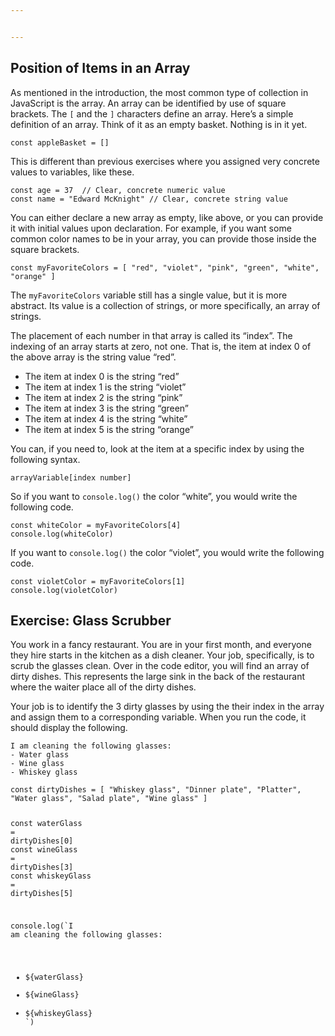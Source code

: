 ```yaml
---


---
```


<h2 id="position-of-items-in-an-array">Position of Items in an Array</h2>
<p>As mentioned in the introduction, the most common type of collection in JavaScript is the array. An array can be identified by use of square brackets.  The <code>[</code> and the <code>]</code> characters define an array. Here’s a simple definition of an array. Think of it as an empty basket.  Nothing is in it yet.</p>
<pre class=" language-js"><code class="prism  language-js"><span class="token keyword">const</span> appleBasket <span class="token operator">=</span> <span class="token punctuation">[</span><span class="token punctuation">]</span>
</code></pre>
<p>This is different than previous exercises where you assigned very concrete values to variables, like these.</p>
<pre class=" language-js"><code class="prism  language-js"><span class="token keyword">const</span> age <span class="token operator">=</span> <span class="token number">37</span>  <span class="token comment">// Clear, concrete numeric value</span>
<span class="token keyword">const</span> name <span class="token operator">=</span> <span class="token string">"Edward McKnight"</span> <span class="token comment">// Clear, concrete string value</span>
</code></pre>
<p>You can either declare a new array as empty, like above, or you can provide it with initial values upon declaration. For example, if you want some common color names to be in your array, you can provide those inside the square brackets.</p>
<pre class=" language-js"><code class="prism  language-js"><span class="token keyword">const</span> myFavoriteColors <span class="token operator">=</span> <span class="token punctuation">[</span> <span class="token string">"red"</span><span class="token punctuation">,</span> <span class="token string">"violet"</span><span class="token punctuation">,</span> <span class="token string">"pink"</span><span class="token punctuation">,</span> <span class="token string">"green"</span><span class="token punctuation">,</span> <span class="token string">"white"</span><span class="token punctuation">,</span> <span class="token string">"orange"</span> <span class="token punctuation">]</span>
</code></pre>
<p>The <code>myFavoriteColors</code> variable still has a single value, but it is more abstract. Its value is a collection of strings, or more specifically, an array of strings.</p>
<p>The placement of each number in that array is called its “index”. The indexing of an array starts at zero, not one. That is, the item at index 0 of the above array is the string value “red”.</p>
<ul>
<li>The item at index 0 is the string “red”</li>
<li>The item at index 1 is the string “violet”</li>
<li>The item at index 2 is the string “pink”</li>
<li>The item at index 3 is the string “green”</li>
<li>The item at index 4 is the string “white”</li>
<li>The item at index 5 is the string “orange”</li>
</ul>
<p>You can, if you need to, look at the item at a specific index by using the following syntax.</p>
<pre class=" language-js"><code class="prism  language-js">arrayVariable<span class="token punctuation">[</span>index number<span class="token punctuation">]</span>
</code></pre>
<p>So if you want to <code>console.log()</code> the color “white”, you would write the following code.</p>
<pre class=" language-js"><code class="prism  language-js"><span class="token keyword">const</span> whiteColor <span class="token operator">=</span> myFavoriteColors<span class="token punctuation">[</span><span class="token number">4</span><span class="token punctuation">]</span>
console<span class="token punctuation">.</span><span class="token function">log</span><span class="token punctuation">(</span>whiteColor<span class="token punctuation">)</span>
</code></pre>
<p>If you want to <code>console.log()</code> the color “violet”, you would write the following code.</p>
<pre class=" language-js"><code class="prism  language-js"><span class="token keyword">const</span> violetColor <span class="token operator">=</span> myFavoriteColors<span class="token punctuation">[</span><span class="token number">1</span><span class="token punctuation">]</span>
console<span class="token punctuation">.</span><span class="token function">log</span><span class="token punctuation">(</span>violetColor<span class="token punctuation">)</span>
</code></pre>
<h2 id="exercise-glass-scrubber">Exercise: Glass Scrubber</h2>
<p>You work in a fancy restaurant. You are in your first month, and everyone they hire starts in the kitchen as a dish cleaner. Your job, specifically, is to scrub the glasses clean. Over in the code editor, you will find an array of dirty dishes. This represents the large sink in the back of the restaurant where the waiter place all of the dirty dishes.</p>
<p>Your job is to identify the 3 dirty glasses by using the their index in the array and assign them to a corresponding variable. When you run the code, it should display the following.</p>
<pre class=" language-html"><code class="prism  language-html">I am cleaning the following glasses:
- Water glass
- Wine glass
- Whiskey glass
</code></pre>
<pre class=" language-js"><code class="prism  language-js"><span class="token keyword">const</span> dirtyDishes <span class="token operator">=</span> <span class="token punctuation">[</span> <span class="token string">"Whiskey glass"</span><span class="token punctuation">,</span> <span class="token string">"Dinner plate"</span><span class="token punctuation">,</span> <span class="token string">"Platter"</span><span class="token punctuation">,</span> <span class="token string">"Water glass"</span><span class="token punctuation">,</span> <span class="token string">"Salad plate"</span><span class="token punctuation">,</span> <span class="token string">"Wine glass"</span> <span class="token punctuation">]</span>


<span class="token keyword">const</span> waterGlass <span class="token operator">=</span> dirtyDishes<span class="token punctuation">[</span><span class="token number">0</span><span class="token punctuation">]</span>
<span class="token keyword">const</span> wineGlass <span class="token operator">=</span> dirtyDishes<span class="token punctuation">[</span><span class="token number">3</span><span class="token punctuation">]</span>
<span class="token keyword">const</span> whiskeyGlass <span class="token operator">=</span> dirtyDishes<span class="token punctuation">[</span><span class="token number">5</span><span class="token punctuation">]</span>

console<span class="token punctuation">.</span><span class="token function">log</span><span class="token punctuation">(</span><span class="token template-string"><span class="token string">`I am cleaning the following glasses:
* </span><span class="token interpolation"><span class="token interpolation-punctuation punctuation">${</span>waterGlass<span class="token interpolation-punctuation punctuation">}</span></span><span class="token string">
* </span><span class="token interpolation"><span class="token interpolation-punctuation punctuation">${</span>wineGlass<span class="token interpolation-punctuation punctuation">}</span></span><span class="token string">
* </span><span class="token interpolation"><span class="token interpolation-punctuation punctuation">${</span>whiskeyGlass<span class="token interpolation-punctuation punctuation">}</span></span><span class="token string">
`</span></span><span class="token punctuation">)</span>
</code></pre>

